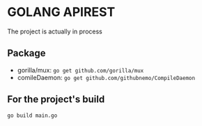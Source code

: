 # GOLANG APIREST 

The project is actually in process

## Package
* gorilla/mux: `go get github.com/gorilla/mux`
* comileDaemon: `go get github.com/githubnemo/CompileDaemon`

## For the project's build
```cmd
go build main.go
```
